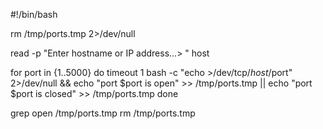 #!/bin/bash

rm /tmp/ports.tmp 2>/dev/null

read -p "Enter hostname or IP address...> " host

for port in {1..5000}
do
timeout 1 bash -c "echo >/dev/tcp/$host/$port" 2>/dev/null &&
        echo "port $port is open" >> /tmp/ports.tmp ||
        echo "port $port is closed" >> /tmp/ports.tmp
done

grep open /tmp/ports.tmp
rm /tmp/ports.tmp
